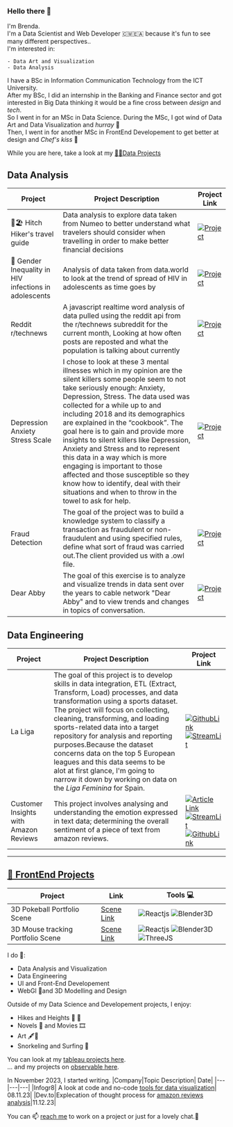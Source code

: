 ### Hello there 👋

I'm Brenda.   
I'm a Data Scientist and Web Developer 🇨🇲🇪🇦 because it's fun to see many different perspectives..  
I'm interested in:
```
- Data Art and Visualization
- Data Analysis
```    
 
I have a BSc in Information Communication Technology from the ICT University.   
After my BSc, I did an internship in the Banking and Finance sector and got interested in Big Data thinking it would be a fine cross between _design_ and _tech_.   
So I went in for an MSc in Data Science. During the MSc, I got wind of Data Art and Data Visualization and _hurray_ 🎊    
Then, I went in for another MSc in FrontEnd Developement to get better at design and _Chef's kiss_ 🥳

While you are here, take a look at my [👩‍💻Data Projects](https://portfolio-qb.vercel.app/)   
## Data Analysis
|Project| Project Description | Project Link|
|---|---|---|
|🥾🏖️ Hitch Hiker's travel guide| Data analysis to explore data taken from Numeo to better understand what travelers should consider when travelling in order to make better financial decisions | [![Project](https://img.shields.io/badge/Project-green)](https://lagom-qb.github.io/Hitch-Hiker-s-Travel-Guide/)|
|📝 Gender Inequality in HIV infections in adolescents| Analysis of data taken from data.world to look at the trend of spread of HIV in adolescents as time goes by|[![Project](https://img.shields.io/badge/Project-green)](https://lagom-qb.github.io/Gender-Inequality-in-HIV-Infections-in-Adolescents/)|
|Reddit r/technews| A javascript realtime word analysis of data pulled using the reddit api from the r/technews subreddit for the current month, Looking at how often posts are reposted and what the population is talking about currently | [![Project](https://img.shields.io/badge/Project-green)](https://lagom-qb.github.io/technews/)|
|Depression Anxiety Stress Scale | I chose to look at these 3 mental illnesses which in my opinion are the silent killers some people seem to not take seriously enough: Anxiety, Depression, Stress. The data used was collected for a while up to and including 2018 and its demographics are explained in the “cookbook”. The goal here is to gain and provide more insights to silent killers like Depression, Anxiety and Stress and to represent this data in a way which is more engaging is important to those affected and those susceptible so they know how to identify, deal with their situations and when to throw in the towel to ask for help.|[![Project](https://img.shields.io/badge/Project-green)](https://lagom-qb.github.io/dv_dass/progress)|
|Fraud Detection|The goal of the project was to build a knowledge system to classify a transaction as fraudulent or non-fraudulent and using specified rules, define what sort of fraud was carried out.The client provided us with a .owl file.|[![Project](https://img.shields.io/badge/Project-green)](https://lagom-qb.github.io/Fraud-Detection/intro.html)|
|Dear Abby|The goal of this exercise is to analyze and visualize trends in data sent over the years to cable network "Dear Abby" and to view trends and changes in topics of conversation.|[![Project](https://mybinder.org/badge_logo.svg)](https://mybinder.org/v2/gh/lagom-QB/Dear-Abby/HEAD)|


## Data Engineering
|Project| Project Description| Project Link|
|---|---|---|
|La Liga | The goal of this project is to develop skills in data integration, ETL (Extract, Transform, Load) processes, and data transformation using a sports dataset. The project will focus on collecting, cleaning, transforming, and loading sports-related data into a target repository for analysis and reporting purposes.Because the dataset concerns data on the top 5 European leagues and this data seems to be alot at first glance, I'm going to narrow it down by working on data on the *Liga Feminina* for Spain. | [![GithubLink](https://img.shields.io/badge/ProjectPage-purple)](https://github.com/lagom-QB/Data-Engineering)[![StreamLit](https://img.shields.io/badge/StreamLit-purple)](https://la-liga.streamlit.app/)|
|Customer Insights with Amazon Reviews|This project involves analysing and understanding the emotion expressed in text data; determining the overall sentiment of a piece of text from amazon reviews.|[![Article Link](https://img.shields.io/badge/Article-purple)](https://dev.to/lagomqb/analysis-of-a-reviews-dataset-15lc)<br/>[![StreamLit](https://img.shields.io/badge/StreamLit-purple)](https://amazonreviews-prediction.streamlit.app/)[![GithubLink](https://img.shields.io/badge/ProjectPage-purple)](https://github.com/lagom-QB/AmazonReviews)<br/>|

---

## [🎨 FrontEnd Projects](https://qb-3d.netlify.app)  
|Project|Link|Tools 💻|
|---|---|---|
|3D Pokeball Portfolio Scene| [Scene Link](https://lagom-qb.github.io/3dScene/)|![Reactjs](https://img.shields.io/badge/Reactjs-grey) ![Blender3D](https://img.shields.io/badge/Blender3D-grey) |
|3D Mouse tracking Portfolio Scene | [Scene Link](https://qb-3d.netlify.app/)| ![Reactjs](https://img.shields.io/badge/Reactjs-grey) ![Blender3D](https://img.shields.io/badge/Blender3D-grey) ![ThreeJS](https://img.shields.io/badge/ThreeJS-grey)|


I do 🌱:  
  * Data Analysis and Visualization
  * Data Engineering
  * UI and Front-End Developement
  * WebGl 🤔and 3D Modelling and Design
    
Outside of my Data Science and Developement projects, I enjoy:
  - Hikes and Heights 🥾 📸
  - Novels 📖 and Movies 🎞️
  - Art 🖋️🎊
  - Snorkeling and Surfing 🌊

You can look at my [tableau projects here](https://public.tableau.com/profile/quinsy.brenda#!/).  
... and my projects on [observable here](https://observablehq.com/@lagom-qb).

In November 2023, I started writing.
|Company|Topic Description| Date|
|---|---|---|
|Infogr8| A look at code and no-code [tools for data visualization](https://infogr8.com/quinsy-brenda-navigating-tech-landscape-data-visualisation/)| 08.11.23|
|Dev.to|Explecation of thought process for [amazon reviews analysis](https://dev.to/lagomqb/analysis-of-a-reviews-dataset-15lc)|11.12.23|

  You can 📫 [reach me](mailto:tebid.qb@gmail.com) to work on a project or just for a lovely chat.👯
